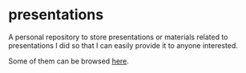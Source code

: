 # presentations
A personal repository to store presentations or materials related to presentations I did so that I can easily provide it to anyone interested.

Some of them can be browsed [here](http://radanskoric.github.io/presentations).
